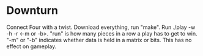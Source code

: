 # Downturn
Connect Four with a twist.
Download everything, run "make".
Run ./play -w <width> -h <height> -r <run> <-m or -b>.
"run" is how many pieces in a row a play has to get to win.
"-m" or "-b" indicates whether data is held in a matrix or bits. This has no effect on gameplay.
